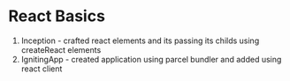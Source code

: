 # React Basics

1. Inception - crafted react elements and its passing its childs using createReact elements
2. IgnitingApp - created application using parcel bundler and added using react client
